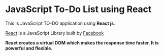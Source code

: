 # JavaScript To-Do List using React

  This is JavaScript TO-DO application using **React js**.
  
  [React](http://facebook.github.io/react/) is a JavaScript Library built by [Facebook](https://twitter.com/fbplatform)
  
  **React creates a virtual DOM which makes the response time faster. It is powerful and flexible.**
